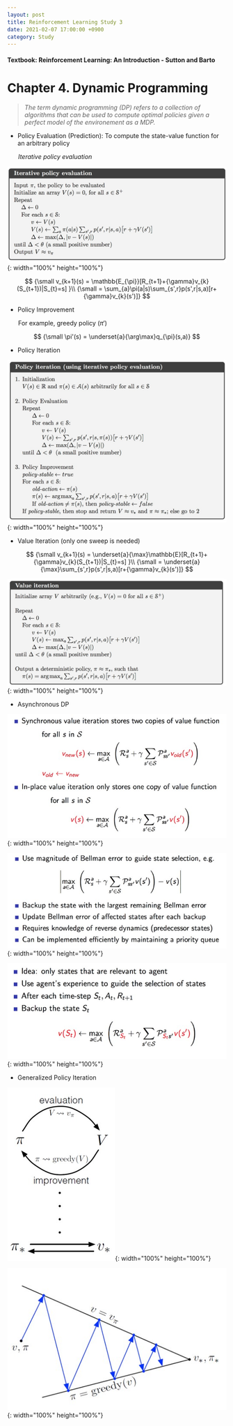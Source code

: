 ```yaml
---
layout: post
title: Reinforcement Learning Study 3
date: 2021-02-07 17:00:00 +0900
category: Study 
---
```

#### Textbook: Reinforcement Learning: An Introduction - Sutton and Barto

# Chapter 4. Dynamic Programming
> _The term dynamic programming (DP) refers to a collection of algorithms that can be used to compute optimal policies given a perfect model of the environement as a MDP._

+ Policy Evaluation (Prediction): To compute the state-value function for an arbitrary policy

&ensp;&ensp;&ensp; _Iterative policy evaluation_

![](/Figs/RL_Sutton/Ch4/policyEval.jpg){: width="100%" height="100%"}

$$
{\small v_{k+1}(s) = \mathbb{E_{\pi}}[R_{t+1}+{\gamma}v_{k}(S_{t+1})|S_{t}=s] }\\
{\small = \sum_{a}\pi(a|s)\sum_{s',r}p(s',r|s,a)[r+{\gamma}v_{k}(s')]}
$$

+ Policy Improvement

&ensp;&ensp;&ensp; For example, greedy policy ($\pi'$)

$$
{\small \pi'(s) = \underset{a}{\arg\max}q_{\pi}(s,a)}
$$

+ Policy Iteration

![](/Figs/RL_Sutton/Ch4/policyIter.jpg){: width="100%" height="100%"}

+ Value Iteration (only one sweep is needed)

$$
{\small v_{k+1}(s) = \underset{a}{\max}\mathbb{E}[R_{t+1}+{\gamma}v_{k}(S_{t+1})|S_{t}=s] }\\
{\small = \underset{a}{\max}\sum_{s',r}p(s',r|s,a)[r+{\gamma}v_{k}(s')]}
$$

![](/Figs/RL_Sutton/Ch4/valueIter.jpg){: width="100%" height="100%"}

+ Asynchronous DP

![](/Figs/RL_Sutton/Ch4/inplaceDP.jpg){: width="100%" height="100%"}


![](/Figs/RL_Sutton/Ch4/prioritizedDP.jpg){: width="100%" height="100%"}

![](/Figs/RL_Sutton/Ch4/RTDP.jpg){: width="100%" height="100%"}

+ Generalized Policy Iteration

![](/Figs/RL_Sutton/Ch4/GPI1.jpg){: width="100%" height="100%"}

![](/Figs/RL_Sutton/Ch4/GPI2.jpg){: width="100%" height="100%"}